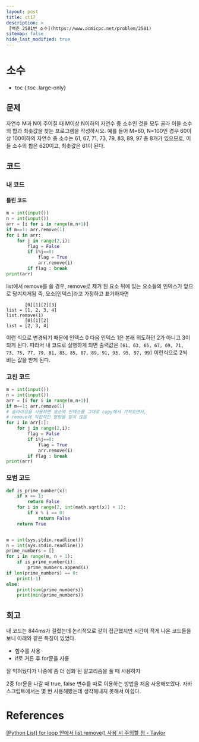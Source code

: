 ```yaml
---
layout: post
title: ct17
description: >
 [백준 2581번 소수](https://www.acmicpc.net/problem/2581)
sitemap: false
hide_last_modified: true
---
```

# 소수

* toc
{:toc .large-only}

## 문제

자연수 M과 N이 주어질 때 M이상 N이하의 자연수 중 소수인 것을 모두 골라 이들 소수의 합과 최솟값을 찾는 프로그램을 작성하시오.
예를 들어 M=60, N=100인 경우 60이상 100이하의 자연수 중 소수는 61, 67, 71, 73, 79, 83, 89, 97 총 8개가 있으므로, 이들 소수의 합은 620이고, 최솟값은 61이 된다.

## 코드

### 내 코드

#### 틀린 코드

```python
m = int(input())
n = int(input())
arr = [i for i in range(m,n+1)]
if m==1: arr.remove(1)
for i in arr:
    for j in range(2,i):
        flag = False
        if i%j==0:
            flag = True
            arr.remove(i)
        if flag : break
print(arr)
```

list에서 remove를 쓸 경우, remove로 제거 된 요소 뒤에 있는 요소들의 인덱스가 앞으로 당겨지게됨
즉, 요소[인덱스]라고 가정하고 표기하자면

```
       [0][1][2][3]
list = [1, 2, 3, 4]
list.remove(1)
       [0][1][2]
list = [2, 3, 4]
```

이런 식으로 변경되기 때문에 인덱스 0 다음 인덱스 1은 본래 의도하던 2가 아니고 3이 되게 된다.
따라서 내 코드로 실행하게 되면 출력값은 `[61, 63, 65, 67, 69, 71, 73, 75, 77, 79, 81, 83, 85, 87, 89, 91, 93, 95, 97, 99]` 이런식으로 2씩 비는 값을 받게 된다.

### 고친 코드

```python
m = int(input())
n = int(input())
arr = [i for i in range(m,n+1)]
if m==1: arr.remove(1)
# 슬라이싱을 사용하면 요소와 인덱스를 그대로 copy해서 가져오면서,
# remove에 직접적인 영향을 받지 않음
for i in arr[:]:
    for j in range(2,i):
        flag = False
        if i%j==0:
            flag = True
            arr.remove(i)
        if flag : break
print(arr)
```

### 모범 코드

```python
def is_prime_number(x):
    if x == 1:
        return False
    for i in range(2, int(math.sqrt(x)) + 1):
        if x % i == 0:
            return False
    return True


m = int(sys.stdin.readline())
n = int(sys.stdin.readline())
prime_numbers = []
for i in range(m, n + 1):
    if is_prime_number(i):
        prime_numbers.append(i)
if len(prime_numbers) == 0:
    print(-1)
else:
    print(sum(prime_numbers))
    print(min(prime_numbers))
```

## 회고

내 코드는 844ms가 걸렸는데 논리적으로 같이 접근했지만 시간이 적게 나온 코드들을 보니 아래와 같은 특징이 있었다.

- 함수를 사용
- if로 거른 후 for문을 사용

잘 익혀뒀다가 나중에 좀 더 심화 된 알고리즘을 풀 때 사용하자

2중 for문을 나갈 때 true, false 변수를 따로 이용하는 방법을 처음 사용해보았다.
자바스크립트에서는 몇 번 사용해봤는데 생각해내지 못해서 아쉽다.

# References

[[Python List] for loop 안에서 list.remove() 사용 시 주의할 점 - Taylor](https://taylor-kang.tistory.com/12)